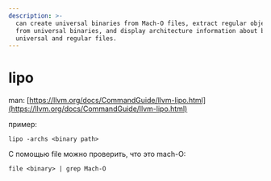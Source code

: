 ```yaml
---
description: >-
  can create universal binaries from Mach-O files, extract regular object files
  from universal binaries, and display architecture information about both
  universal and regular files.
---
```


# lipo

man: [https://llvm.org/docs/CommandGuide/llvm-lipo.html](https://llvm.org/docs/CommandGuide/llvm-lipo.html)

пример:

```text
lipo -archs <binary path>
```

 С помощью file можно проверить, что это mach-O: 

```text
file <binary> | grep Mach-O
```

